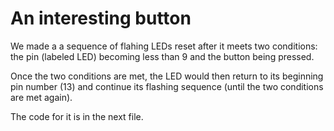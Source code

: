 # An interesting button

We made a a sequence of flahing LEDs reset after it meets two conditions: 
the pin (labeled LED) becoming less than 9 and
the button being pressed.

Once the two conditions are met, the LED would then return to its beginning pin number (13) and continue its flashing sequence (until the two conditions are met again).

The code for it is in the next file.

